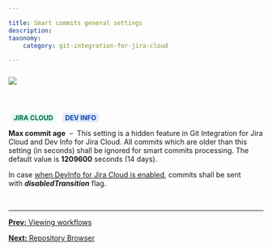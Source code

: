 ```yaml
---

title: Smart commits general settings
description:
taxonomy:
    category: git-integration-for-jira-cloud

---
```


<img src='/wp-content/uploads/gij-gitcloud-smart-commits-general-setting.png' style='display:block;margin:25px auto;max-width:100%' />

&nbsp;

<b style='background-color:#E2FCEF; padding:1px 5px; color:#006745; border-radius:3px; margin: 0 5px; font-size: small;'>JIRA CLOUD</b> <b style='background-color:#DEEAFE; padding:1px 5px; color:#0C42A3; border-radius:3px; margin: 0 5px; font-size: small;'>DEV INFO</b>

**Max commit age**  –  This setting is a hidden feature in Git Integration for Jira Cloud and Dev Info for Jira Cloud. All commits which are older than this setting (in seconds) shall be ignored for smart commits processing. The default value is **1209600** seconds (14 days).

<div class="bbb-callout bbb--info">
    <div class="irow">
    <div class="ilogobox">
        <span class="logoimg"></span>
    </div>
    <div class="imsgbox">
        In case <a href="/git-integration-for-jira-cloud/jira-development-information-gij-cloud">when DevInfo for Jira Cloud is enabled</a>, commits shall be sent with <b><i>disabledTransition</i></b> flag.
    </div>
    </div>
</div>

&nbsp;
* * *

[**Prev:** Viewing workflows](/git-integration-for-jira-cloud/viewing-workflows-gij-cloud/)

[**Next:** Repository Browser](/git-integration-for-jira-cloud/repository-browser-gij-cloud/)

